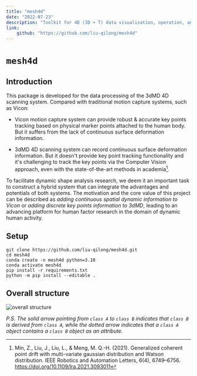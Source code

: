 ```yaml
---
title: "mesh4d"
date: "2022-07-23"
description: "Toolkit for 4D (3D + T) data visualisation, operation, and dynamic estimation"
link:
    github: "https://github.com/liu-qilong/mesh4d"
---
```


# `mesh4d`

## Introduction

This package is developed for the data processing of the 3dMD 4D scanning system. Compared with traditional motion capture systems, such as Vicon:

- Vicon motion capture system can provide robust & accurate key points tracking based on physical marker points attached to the human body. But it suffers from the lack of continuous surface deformation information.

- 3dMD 4D scanning system can record continuous surface deformation information. But it doesn't provide key point tracking functionality and it's challenging to track the key points via the Computer Vision approach, even with the state-of-the-art methods in academia[^Min_Z_2021].

[^Min_Z_2021]: Min, Z., Liu, J., Liu, L., & Meng, M. Q.-H. (2021). Generalized coherent point drift with multi-variate gaussian distribution and Watson distribution. IEEE Robotics and Automation Letters, 6(4), 6749–6756. https://doi.org/10.1109/lra.2021.3093011

To facilitate dynamic shape analysis research, we deem it an important task to construct a hybrid system that can integrate the advantages and potentials of both systems. The motivation and the core value of this project can be described as *adding continuous spatial dynamic information to Vicon* or *adding discrete key points information to 3dMD*, leading to an advancing platform for human factor research in the domain of dynamic human activity.

## Setup

```
git clone https://github.com/liu-qilong/mesh4d.git
cd mesh4d
conda create -n mesh4d python=3.10
conda activate mesh4d
pip install -r requirements.txt
python -m pip install --editable .
```

## Overall structure

![overall structure](https://github.com/liu-qilong/mesh4d/blob/main/gallery/overall-structure.png?raw=true)

_P.S. The solid arrow pointing from `class A` to `class B` indicates that `class B` is derived from `class A`, while the dotted arrow indicates that a `class A` object contains a `class B` object as an attribute._